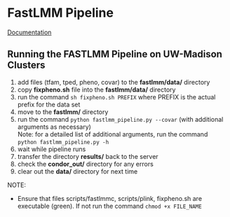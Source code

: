 # FastLMM Pipeline
[Documentation](http://microsoftgenomics.github.io/FaST-LMM/)

## Running the FASTLMM Pipeline on UW-Madison Clusters
1. add files (tfam, tped, pheno, covar) to the **fastlmm/data/** directory  
2. copy **fixpheno.sh** file into the **fastlmm/data/** directory  
3. run the command `sh fixpheno.sh PREFIX` where PREFIX is the actual prefix for the data set  
4. move to the **fastlmm/** directory  
5. run the command `python fastlmm_pipeline.py --covar` (with additional arguments as necessary)  
	Note: for a detailed list of additional arguments, run the command `python fastlmm_pipeline.py -h`  
6. wait while pipeline runs  
7. transfer the directory **results/** back to the server  
8. check the **condor_out/** directory for any errors  
9. clear out the **data/** directory for next time  

NOTE:
* Ensure that files scripts/fastlmmc, scripts/plink, fixpheno.sh are executable (green). If not run the command `chmod +x FILE_NAME`
